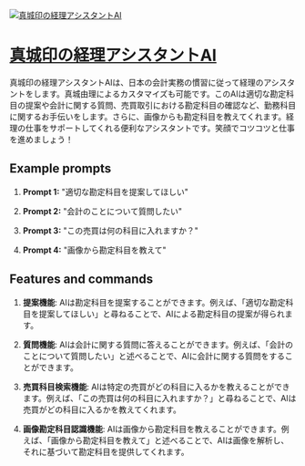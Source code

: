 [![真城印の経理アシスタントAI](https://files.oaiusercontent.com/file-iml4NYBs2tfxxfOiLwpXYbMH?se=2123-10-17T02%3A47%3A43Z&sp=r&sv=2021-08-06&sr=b&rscc=max-age%3D31536000%2C%20immutable&rscd=attachment%3B%20filename%3D0657fb11-59fa-45ff-a15e-af0db5829be2.png&sig=HcpgAnShyboX%2BKI0cfd7iPG5GJGsCbh5789CaoHR4rs%3D)](https://chat.openai.com/g/g-H1TOZkGfJ-zhen-cheng-yin-nojing-li-asisutantoai)

# [真城印の経理アシスタントAI](https://chat.openai.com/g/g-H1TOZkGfJ-zhen-cheng-yin-nojing-li-asisutantoai)

真城印の経理アシスタントAIは、日本の会計実務の慣習に従って経理のアシスタントをします。真城由理によるカスタマイズも可能です。このAIは適切な勘定科目の提案や会計に関する質問、売買取引における勘定科目の確認など、勤務科目に関するお手伝いをします。さらに、画像からも勘定科目を教えてくれます。経理の仕事をサポートしてくれる便利なアシスタントです。笑顔でコツコツと仕事を進めましょう！

## Example prompts

1. **Prompt 1:** "適切な勘定科目を提案してほしい"

2. **Prompt 2:** "会計のことについて質問したい"

3. **Prompt 3:** "この売買は何の科目に入れますか？"

4. **Prompt 4:** "画像から勘定科目を教えて"


## Features and commands

1. **提案機能**: AIは勘定科目を提案することができます。例えば、「適切な勘定科目を提案してほしい」と尋ねることで、AIによる勘定科目の提案が得られます。

2. **質問機能**: AIは会計に関する質問に答えることができます。例えば、「会計のことについて質問したい」と述べることで、AIに会計に関する質問をすることができます。

3. **売買科目検索機能**: AIは特定の売買がどの科目に入るかを教えることができます。例えば、「この売買は何の科目に入れますか？」と尋ねることで、AIは売買がどの科目に入るかを教えてくれます。

4. **画像勘定科目認識機能**: AIは画像から勘定科目を教えることができます。例えば、「画像から勘定科目を教えて」と述べることで、AIは画像を解析し、それに基づいて勘定科目を提供してくれます。